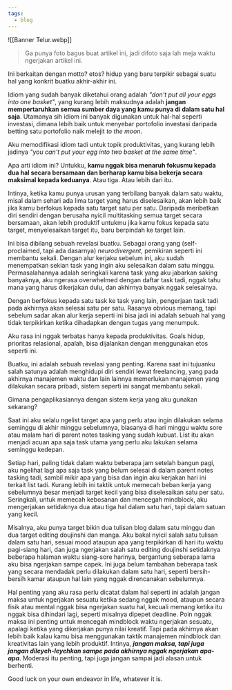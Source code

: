 ```yaml
---
tags:
  - blog
---
```

![[Banner Telur.webp]]
> Ga punya foto bagus buat artikel ini, jadi difoto saja lah meja waktu ngerjakan artikel ini.

Ini berkaitan dengan motto? etos? hidup yang baru terpikir sebagai suatu hal yang konkrit buatku akhir-akhir ini.

Idiom yang sudah banyak diketahui orang adalah *"don't put all your eggs into one basket"*, yang kurang lebih maksudnya adalah **jangan mempertaruhkan semua sumber daya yang kamu punya di dalam satu hal saja**. Utamanya sih idiom ini banyak digunakan untuk hal-hal seperti investasi, dimana lebih baik untuk menyebar portofolio investasi daripada betting satu portofolio naik melejit *to the moon*.

Aku memodifikasi idiom tadi untuk topik produktivitas, yang kurang lebih jadinya *"you can't put your egg into two basket at the same time"*.

Apa arti idiom ini? Untukku, **kamu nggak bisa menaruh fokusmu kepada dua hal secara bersamaan dan berharap kamu bisa bekerja secara maksimal kepada keduanya**. Atau tiga. Atau lebih dari itu.

Intinya, ketika kamu punya urusan yang terbilang banyak dalam satu waktu, misal dalam sehari ada lima target yang harus diselesaikan, akan lebih baik jika kamu berfokus kepada satu target satu per satu. Daripada meribetkan diri sendiri dengan berusaha nyicil multitasking semua target secara bersamaan, akan lebih produktif untukmu jika kamu fokus kepada satu target, menyelesaikan target itu, baru berpindah ke target lain.

Ini bisa dibilang sebuah revelasi buatku. Sebagai orang yang (self-proclaimed, tapi ada dasarnya) *neurodivergent*, pemikiran seperti ini membantu sekali. Dengan alur kerjaku sebelum ini, aku sudah menempatkan sekian task yang ingin aku selesaikan dalam satu minggu. Permasalahannya adalah seringkali karena task yang aku jabarkan saking banyaknya, aku ngerasa overwhelmed dengan daftar task tadi, nggak tahu mana yang harus dikerjakan dulu, dan akhirnya banyak nggak selesainya.

Dengan berfokus kepada satu task ke task yang lain, pengerjaan task tadi pada akhirnya akan selesai satu per satu. Rasanya obvious memang, tapi sebelum sadar akan alur kerja seperti ini bisa jadi ini adalah sebuah hal yang tidak terpikirkan ketika dihadapkan dengan tugas yang menumpuk.

Aku rasa ini nggak terbatas hanya kepada produktivitas. Goals hidup, prioritas relasional, apalah, bisa dijalankan dengan menggunakan etos seperti ini.

Buatku, ini adalah sebuah revelasi yang penting. Karena saat ini tujuanku salah satunya adalah menghidupi diri sendiri lewat freelancing, yang pada akhirnya manajemen waktu dan lain lainnya memerlukan manajemen yang dilakukan secara pribadi, sistem seperti ini sangat membantu sekali.

Gimana pengaplikasiannya dengan sistem kerja yang aku gunakan sekarang?

Saat ini aku selalu ngelist target apa yang perlu atau ingin dilakukan selama seminggu di akhir minggu sebelumnya, biasanya di hari minggu waktu sore atau malam hari di parent notes tasking yang sudah kubuat. List itu akan menjadi acuan apa saja task utama yang perlu aku lakukan selama seminggu kedepan.

Setiap hari, paling tidak dalam waktu beberapa jam setelah bangun pagi, aku ngelihat lagi apa saja task yang belum selesai di dalam parent notes tasking tadi, sambil mikir apa yang bisa dan ingin aku kerjakan hari ini terkait list tadi. Kurang lebih ini taktik untuk memecah beban kerja yang sebelumnya besar menjadi target kecil yang bisa diselesaikan satu per satu. Seringkali, untuk memecah kebosanan dan mencegah mindblock, aku mengerjakan setidaknya dua atau tiga hal dalam satu hari, tapi dalam satuan yang kecil.

Misalnya, aku punya target bikin dua tulisan blog dalam satu minggu dan dua target editing doujinshi dan manga. Aku bakal nyicil salah satu tulisan dalam satu hari, sesuai mood ataupun apa yang terpikirkan di hari itu waktu pagi-siang hari, dan juga ngerjakan salah satu editing doujinshi setidaknya beberapa halaman waktu siang-sore harinya, bergantung seberapa lama aku bisa ngerjakan sampe capek. Ini juga belum tambahan beberapa task yang secara mendadak perlu dilakukan dalam satu hari, seperti bersih-bersih kamar ataupun hal lain yang nggak direncanakan sebelumnya.

Hal penting yang aku rasa perlu dicatat dalam hal seperti ini adalah jangan maksa untuk ngerjakan sesuatu ketika sedang nggak mood, ataupun secara fisik atau mental nggak bisa ngerjakan suatu hal, kecuali memang ketika itu nggak bisa dihindari lagi, seperti misalnya dipepet deadline. Poin nggak maksa ini penting untuk mencegah mindblock waktu ngerjakan sesuatu, apalagi ketika yang dikerjakan punya nilai kreatif. Tapi pada akhirnya akan lebih baik kalau kamu bisa menggunakan taktik manajemen mindblock dan kreativitas lain yang lebih produktif. Intinya, ***jangan maksa, tapi juga jangan dileyeh-leyehkan sampe pada akhirnya nggak ngerjakan apa-apa***. Moderasi itu penting, tapi juga jangan sampai jadi alasan untuk berhenti.

Good luck on your own endeavor in life, whatever it is.